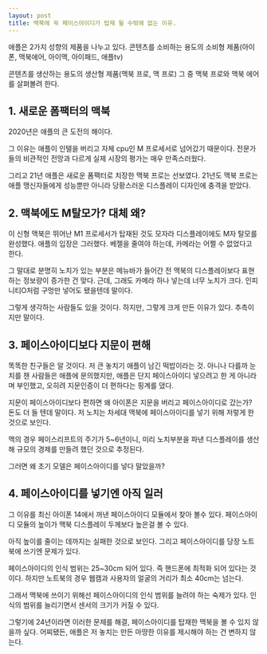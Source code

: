 ```yaml
---
layout: post
title: 맥북에 꼭 페이스아이디가 탑재 될 수밖에 없는 이유.
---
```


애플은 2가지 성향의 제품을 나누고 있다. 콘텐츠를 소비하는 용도의 소비형 제품(아이폰, 맥북에어, 아이맥, 아이패드, 애플tv)

콘텐츠를 생산하는 용도의 생산형 제품(맥북 프로, 맥 프로) 그 중 맥북 프로와 맥북 에어를 살펴볼려 한다.



<h2>1. 새로운 폼팩터의 맥북</h2>
2020년은 애플의 큰 도전의 해이다. 

그 이유는 애플이 인텔을 버리고 자체 cpu인 M 프로세서로 넘어갔기 때문이다.
전문가들의 비관적인 전망과 다르게 실제 시장의 평가는 매우 만족스러웠다.

그리고 21년 애플은 새로운 폼팩터로 치장한 맥북 프로는 선보였다.
21년도 맥북 프로는 애플 맹신자들에게 성능뿐만 아니라 당황스러운 디스플레이 디자인에 충격을 받았다.



<h2>2. 맥북에도 M탈모가? 대체 왜?</h2>
이 신형 맥북은 뛰어난 M1 프로세서가 탑재된 것도 모자라 디스플레이에도 M자 탈모를 완성했다.
애플의 입장은 그러했다. 베젤을 줄여야 하는데, 카메라는 어쩔 수 없었다고 한다.

그 말대로 분명히 노치가 있는 부분은 메뉴바가 들어간 전 맥북의 디스플레이보다 표현하는 정보량이 증가한 건 맞다.
근데, 그래도 카메라 하나 넣는데 너무 노치가 크다. 인피니티O처럼 구멍만 넣어도 됐을텐데 말이다. 

그렇게 생각하는 사람들도 있을 것이다. 하지만, 그렇게 크게 만든 이유가 있다. 추측이지만 말이다.




<h2>3. 페이스아이디보다 지문이 편해</h2>
똑똑한 친구들은 알 것이다. 저 큰 놓치기 애플이 남긴 떡밥이라는 것. 아니나 다를까 눈치를 챈 사람들은 애플에 문의했지만,
애플은 단지 페이스아이디 넣으려고 한 게 아니라며 부인했고, 오히려 지문인증이 더 편하다는 핑계를 댔다.

지문이 페이스아이디보다 편하면 왜 아이폰은 지문을 버리고 페이스아이디로 갔는가? 돈도 더 들 텐데 말이다.
저 노치는 차세대 맥북에 페이스아이디를 넣기 위해 저렇게 한 것으로 보인다.

맥의 경우 페이스리프트의 주기가 5~6년이니, 미리 노치부분을 파낸 디스플레이를 생산해 규모의 경제를 만들려 했던 것으로 추정된다.

그러면 왜 초기 모델은 페이스아이디를 넣다 말았을까?



<h2>4. 페이스아이디를 넣기엔 아직 일러</h2>
그 이유를 최신 아이폰 14에서 꺼낸 페이스아이디 모듈에서 찾아 볼수 있다.
페이스아이디 모듈의 높이가 맥북 디스플레이 두께보다 높은걸 볼 수 있다.

아직 높이를 줄이는 데까지는 실패한 것으로 보인다.
그리고 페이스아이디를 당장 노트북에 쓰기엔 문제가 있다.

페이스아이디의 인식 범위는 25~30cm 되어 있다. 즉 핸드폰에 최적화 되어 있다는 것이다.
하지만 노트북의 경우 웹캠과 사용자의 얼굴의 거리가 최소 40cm는 넘는다.

그래서 맥북에 쓰이기 위해선 페이스아이디의 인식 범위를 늘려야 하는 숙제가 있다.
인식의 범위를 늘리기면서 센서의 크기가 커질 수 있다.

그렇기에 24년이라면 이러한 문제를 해결, 페이스아이디를 탑재한 맥북을 볼 수 있지 않을까 싶다.
어찌됐든, 애플은 저 놓치는 만든 마땅한 이유를 제시해야 하는 건 변하지 않는다.